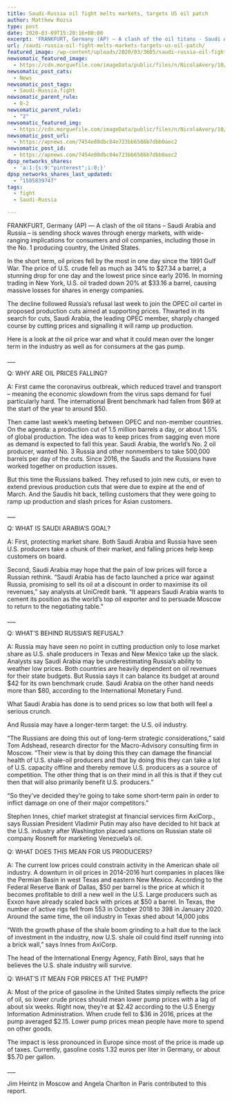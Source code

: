 ```yaml
---
title: Saudi-Russia oil fight melts markets, targets US oil patch
author: Matthew Rozsa
type: post
date: 2020-03-09T15:20:16+00:00
excerpt: 'FRANKFURT, Germany (AP) — A clash of the oil titans - Saudi Arabia and Russia - is sending shock waves through energy markets, with wide-ranging implications for consumers and oil companies, including those in the No. 1 producing country, the United States.In the short term, oil prices fell by the most in one day since&hellip;'
url: /saudi-russia-oil-fight-melts-markets-targets-us-oil-patch/
featured_image: /wp-content/uploads/2020/03/3605/saudi-russia-oil-fight-melts-markets-targets-us-oil-patch.jpg
newsomatic_featured_image:
  - https://cdn.morguefile.com/imageData/public/files/n/NicolaAvery/10/p/ef7440cc114e8fab6ab2a659e0593d7d.jpg
newsomatic_post_cats:
  - News
newsomatic_post_tags:
  - Saudi-Russia,fight
newsomatic_parent_rule:
  - 0-2
newsomatic_parent_rule1:
  - "2"
newsomatic_featured_img:
  - https://cdn.morguefile.com/imageData/public/files/n/NicolaAvery/10/p/ef7440cc114e8fab6ab2a659e0593d7d.jpg
newsomatic_post_url:
  - https://apnews.com/7454e80dbc04e723bb6586b7dbb0aec2
newsomatic_post_id:
  - https://apnews.com/7454e80dbc04e723bb6586b7dbb0aec2
dpsp_networks_shares:
  - 'a:1:{s:9:"pinterest";i:0;}'
dpsp_networks_shares_last_updated:
  - "1585839747"
tags:
  - fight
  - Saudi-Russia

---
```

<div class="Article" data-key="article">
  <p class="Component-root-0-2-77 Component-p-0-2-69">
    FRANKFURT, Germany (AP) — A clash of the oil titans &#8211; Saudi Arabia and Russia &#8211; is sending shock waves through energy markets, with wide-ranging implications for consumers and oil companies, including those in the No. 1 producing country, the United States.
  </p>
  
  <p class="Component-root-0-2-77 Component-p-0-2-69">
    In the short term, oil prices fell by the most in one day since the 1991 Gulf War. The price of U.S. crude fell as much as 34% to $27.34 a barrel, a stunning drop for one day and the lowest price since early 2016. In morning trading in New York, U.S. oil traded down 20% at $33.16 a barrel, causing massive losses for shares<!-- --> in energy companies.
  </p>
  
  <p class="Component-root-0-2-77 Component-p-0-2-69">
    The decline followed Russia’s refusal last week to join the OPEC oil cartel in proposed production cuts aimed at supporting prices. Thwarted in its search for cuts, Saudi Arabia, the leading OPEC member, sharply changed course by cutting prices and signalling it will ramp up production.
  </p>
  
  <div data-key="ad-placeholder" id="div-gpt-ad-1470255291270-0" class="DFPSlot Component-dfp-0-2-73 Component-ad-0-2-39">
  </div>
  
  <p class="Component-root-0-2-77 Component-p-0-2-69">
    Here is a look at the oil price war and what it could mean over the longer term in the industry as well as for consumers at the gas pump.
  </p>
  
  <p class="Component-root-0-2-77 Component-p-0-2-69">
    ___
  </p>
  
  <p class="Component-root-0-2-77 Component-p-0-2-69">
    Q: WHY ARE OIL PRICES FALLING?
  </p>
  
  <p class="Component-root-0-2-77 Component-p-0-2-69">
    A: First came the coronavirus outbreak<!-- -->, which reduced travel and transport &#8211; meaning the economic slowdown from the virus saps demand for fuel particularly hard. The international Brent benchmark had fallen from $69 at the start of the year to around $50.
  </p>
  
  <p class="Component-root-0-2-77 Component-p-0-2-69">
    Then came last week’s meeting between OPEC and non-member countries<!-- -->. On the agenda: a production cut of 1.5 million barrels a day, or about 1.5% of global production. The idea was to keep prices from sagging even more as demand is expected to fall this year. Saudi Arabia, the world’s No. 2 oil producer, wanted No. 3 Russia and other nonmembers to take 500,000 barrels per day of the cuts. Since 2016, the Saudis and the Russians have worked together on production issues.
  </p>
  
  <p class="Component-root-0-2-77 Component-p-0-2-69">
    But this time the Russians balked. They refused to join new cuts, or even to extend previous production cuts that were due to expire at the end of March. And the Saudis hit back, telling customers that they were going to ramp up production and slash prices for Asian customers.
  </p>
  
  <p class="Component-root-0-2-77 Component-p-0-2-69">
    ___
  </p>
  
  <p class="Component-root-0-2-77 Component-p-0-2-69">
    Q: WHAT IS SAUDI ARABIA’S GOAL?
  </p>
  
  <p class="Component-root-0-2-77 Component-p-0-2-69">
    A: First, protecting market share. Both Saudi Arabia and Russia have seen U.S. producers take a chunk of their market, and falling prices help keep customers on board.
  </p>
  
  <p class="Component-root-0-2-77 Component-p-0-2-69">
    Second, Saudi Arabia may hope that the pain of low prices will force a Russian rethink. “Saudi Arabia has de facto launched a price war against Russia, promising to sell its oil at a discount in order to maximise its oil revenues,” say analysts at UniCredit bank. “It appears Saudi Arabia wants to cement its position as the world’s top oil exporter and to persuade Moscow to return to the negotiating table.”
  </p>
  
  <div data-key="ad-placeholder" id="div-gpt-ad-1470255291270-1" class="DFPSlot Component-dfp-0-2-73 Component-ad-0-2-39">
  </div>
  
  <p class="Component-root-0-2-77 Component-p-0-2-69">
    ___
  </p>
  
  <p class="Component-root-0-2-77 Component-p-0-2-69">
    Q: WHAT’S BEHIND RUSSIA’S REFUSAL?
  </p>
  
  <p class="Component-root-0-2-77 Component-p-0-2-69">
    A: Russia may have seen no point in cutting production only to lose market share as U.S. shale producers in Texas and New Mexico take up the slack. Analysts say Saudi Arabia may be underestimating Russia’s ability to weather low prices. Both countries are heavily dependent on oil revenues for their state budgets. But Russia says it can balance its budget at around $42 for its own benchmark crude. Saudi Arabia on the other hand needs more than $80, according to the International Monetary Fund.
  </p>
  
  <p class="Component-root-0-2-77 Component-p-0-2-69">
    What Saudi Arabia has done is to send prices so low that both will feel a serious crunch.
  </p>
  
  <p class="Component-root-0-2-77 Component-p-0-2-69">
    And Russia may have a longer-term target: the U.S. oil industry.
  </p>
  
  <p class="Component-root-0-2-77 Component-p-0-2-69">
    “The Russians are doing this out of long-term strategic considerations,” said Tom Adshead, research director for the Macro-Advisory consulting firm in Moscow. “Their view is that by doing this they can damage the financial health of U.S. shale-oil producers and that by doing this they can take a lot of U.S. capacity offline and thereby remove U.S. producers as a source of competition. The other thing that is on their mind in all this is that if they cut then that will also primarily benefit U.S. producers.”
  </p>
  
  <p class="Component-root-0-2-77 Component-p-0-2-69">
    “So they’ve decided they’re going to take some short-term pain in order to inflict damage on one of their major competitors.”
  </p>
  
  <p class="Component-root-0-2-77 Component-p-0-2-69">
    Stephen Innes, chief market strategist at financial services firm AxiCorp., says Russian President Vladimir Putin may also have decided to hit back at the U.S. industry after Washington placed sanctions on Russian state oil company Rosneft for marketing Venezuela’s oil.
  </p>
  
  <p class="Component-root-0-2-77 Component-p-0-2-69">
    Q: WHAT DOES THIS MEAN FOR US PRODUCERS?
  </p>
  
  <p class="Component-root-0-2-77 Component-p-0-2-69">
    A: The current low prices could constrain activity in the American shale oil industry. A downturn in oil prices in 2014-2016 hurt companies in places like the Permian Basin in west Texas and eastern New Mexico. According to the Federal Reserve Bank of Dallas, $50 per barrel is the price at which it becomes profitable to drill a new well in the U.S. Large producers such as Exxon have already scaled back with prices at $50 a barrel. In Texas, the number of active rigs fell from 553 in October 2018 to 398 in January 2020. Around the same time, the oil industry in Texas shed about 14,000 jobs
  </p>
  
  <p class="Component-root-0-2-77 Component-p-0-2-69">
    “With the growth phase of the shale boom grinding to a halt due to the lack of investment in the industry, now U.S. shale oil could find itself running into a brick wall,” says Innes from AxiCorp.
  </p>
  
  <p class="Component-root-0-2-77 Component-p-0-2-69">
    The head of the International Energy Agency, Fatih Birol, says that he believes the U.S. shale industry will survive.
  </p>
  
  <p class="Component-root-0-2-77 Component-p-0-2-69">
    Q: WHAT’S IT MEAN FOR PRICES AT THE PUMP?
  </p>
  
  <p class="Component-root-0-2-77 Component-p-0-2-69">
    A: Most of the price of gasoline in the United States simply reflects the price of oil, so lower crude prices should mean lower pump prices with a lag of about six weeks. Right now, they’re at $2.42 according to the U.S Energy Information Administration. When crude fell to $36 in 2016, prices at the pump averaged $2.15. Lower pump prices mean people have more to spend on other goods.
  </p>
  
  <p class="Component-root-0-2-77 Component-p-0-2-69">
    The impact is less pronounced in Europe since most of the price is made up of taxes. Currently, gasoline costs 1.32 euros per liter in Germany, or about $5.70 per gallon.
  </p>
  
  <p class="Component-root-0-2-77 Component-p-0-2-69">
    ___
  </p>
  
  <p class="Component-root-0-2-77 Component-p-0-2-69">
    Jim Heintz in Moscow and Angela Charlton in Paris contributed to this report.
  </p>
</div>